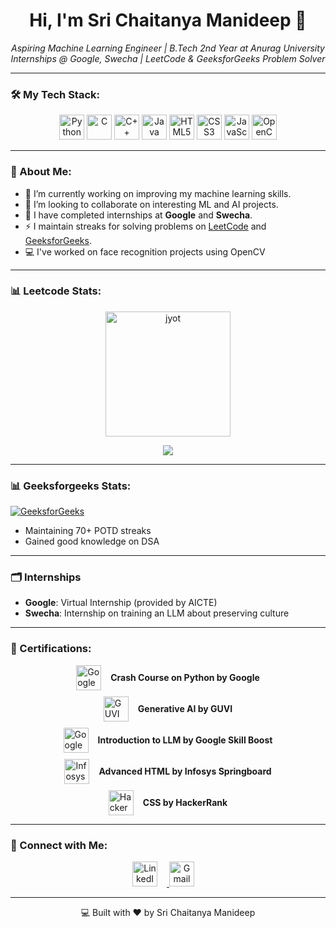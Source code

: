 <h1 align="center">Hi, I'm Sri Chaitanya Manideep 👋</h1>

<p align="center">
  <i>Aspiring Machine Learning Engineer | B.Tech 2nd Year at Anurag University</i><br>
  <i>Internships @ Google, Swecha | LeetCode & GeeksforGeeks Problem Solver</i>
</p>

---


### 🛠️ My Tech Stack:
<p align="center">
  <img src="https://cdn.jsdelivr.net/gh/devicons/devicon/icons/python/python-original.svg" height="40" alt="Python" title="Python" />
  <img src="https://cdn.jsdelivr.net/gh/devicons/devicon/icons/c/c-original.svg" height="40" alt="C" title="C"/>
  <img src="https://cdn.jsdelivr.net/gh/devicons/devicon/icons/cplusplus/cplusplus-original.svg" height="40" alt="C++" title="C++"/>
  <img src="https://cdn.jsdelivr.net/gh/devicons/devicon/icons/java/java-original.svg" height="40" alt="Java" title="Java"/>
  <img src="https://cdn.jsdelivr.net/gh/devicons/devicon/icons/html5/html5-original.svg" height="40" alt="HTML5" title="HTML5"/>
  <img src="https://cdn.jsdelivr.net/gh/devicons/devicon/icons/css3/css3-original.svg" height="40" alt="CSS3" title="CSS"/>
  <img src="https://cdn.jsdelivr.net/gh/devicons/devicon/icons/javascript/javascript-original.svg" height="40" alt="JavaScript" title="JavaScript"/>
  <img src="https://cdn.jsdelivr.net/gh/devicons/devicon/icons/opencv/opencv-original.svg" height="40" alt="OpenCV" title="OpenCV"/>
</p>


---

### 🌟 About Me:
- 🔭 I’m currently working on improving my machine learning skills.
- 👯 I’m looking to collaborate on interesting ML and AI projects.
- 🏅 I have completed internships at **Google** and **Swecha**.
- ⚡ I maintain streaks for solving problems on [LeetCode](https://leetcode.com/) and [GeeksforGeeks](https://www.geeksforgeeks.org/).
- 💻 I've worked on face recognition projects using OpenCV
---

### 📊 Leetcode Stats:

<p align="center">
  <a href="https://leetcode.com/chaitu_1702/" target="_blank"><img align="center" src="https://assets.leetcode.com/static_assets/marketing/2024-50.gif" alt="jyot" height="200" width="200" /></a> 
</p>

<div align="center">
  <img src="https://leetcard.jacoblin.cool/chaitu_1702?ext=heatmap" />
</div>

---
### 📊 Geeksforgeeks Stats:
[![GeeksforGeeks](https://img.shields.io/badge/GeeksforGeeks-Profile-brightgreen)](https://auth.geeksforgeeks.org/user/tsrichaitanz9ja/profile)

- Maintaining 70+ POTD streaks
- Gained good knowledge on DSA
---
### 🗂 Internships
- **Google**: Virtual Internship (provided by AICTE)
- **Swecha**: Internship on training an LLM about preserving culture

---

### 🧾 Certifications:

<!-- Using flex to align icon and text with space -->
<div style="display: flex; align-items: center; justify-content: center; margin-bottom: 10px;">
  <a href="https://www.coursera.org/account/accomplishments/verify/AVG8BPQRVN6Z" target="_blank">
    <img src="https://w7.pngwing.com/pngs/882/225/png-transparent-google-logo-google-logo-google-search-icon-google-text-logo-business-thumbnail.png" height="40" alt="Google" />
  </a>
  <span style="margin-left: 15px;"><b>Crash Course on Python by Google</b></span>
</div>

<div style="display: flex; align-items: center; justify-content: center; margin-bottom: 10px;">
  <a href="https://www.guvi.in/verify-certificate?id=74918SwFj84Lg38y20" target="_blank">
   <img src="https://play-lh.googleusercontent.com/CLgcmJ7TRmQIGBy8f8KBN1BDHbpmerwj_fgEriggjhaUIYO4mnfTHjqdF1d0ZNy1ziw" height="40" alt="GUVI" />
  </a>
  <span style="margin-left: 15px;"><b>Generative AI by GUVI</b></span>
</div>

<div style="display: flex; align-items: center; justify-content: center; margin-bottom: 10px;">
  <a href="https://www.cloudskillsboost.google/public_profiles/d27c1b92-d4d2-4849-a4f0-cff46dbc1592/badges/9357836?utm_medium=social&utm_source=linkedin&utm_campaign=ql-social-share" target="_blank">
    <img src="https://encrypted-tbn0.gstatic.com/images?q=tbn:ANd9GcR0VHDOxCghUTnDn_T4XDgk8zQYvYnme-vWWr-nm8Ijsk0A21qGnvNg1DhlonwHogoyDRs&usqp=CAU" height="40" alt="Google" />
  </a>
  <span style="margin-left: 15px;"><b>Introduction to LLM by Google Skill Boost</b></span>
</div>

<div style="display: flex; align-items: center; justify-content: center; margin-bottom: 10px;">
  <a href="YOUR_CREDENTIAL_ID_LINK_FOR_INFOSYS" target="_blank">
    <img src="https://www.infosys.com/content/dam/infosys-web/en/global-resource/18/springboard-logo.png" height="40" alt="Infosys" />
  </a>
  <span style="margin-left: 15px;"><b>Advanced HTML by Infosys Springboard</b></span>
</div>

<div style="display: flex; align-items: center; justify-content: center; margin-bottom: 10px;">
  <a href="https://www.hackerrank.com/certificates/5b62fbd616fc" target="_blank">
    <img src="https://upload.wikimedia.org/wikipedia/commons/thumb/4/40/HackerRank_Icon-1000px.png/600px-HackerRank_Icon-1000px.png" height="40" alt="HackerRank" />
  </a>
  <span style="margin-left: 15px;"><b>CSS by HackerRank</b></span>
</div>

---

### 🔗 Connect with Me:
<p align="center">
  <a href="https://www.linkedin.com/in/sri-chaitanya-manideep/" target="_blank">
    <img src="https://cdn.jsdelivr.net/gh/devicons/devicon/icons/linkedin/linkedin-original.svg" height="40" alt="LinkedIn" style="margin-right: 15px;"/> <!-- Adding right margin -->
  </a>
  <a href="mailto:tsrichaitanyamanideep@gmail.com" target="_blank">
    <img src="https://w7.pngwing.com/pngs/799/918/png-transparent-mail-google-gmail-google-s-logo-icon-thumbnail.png" height="40" alt="Gmail" style="margin-right: 15px;"/> <!-- Adding right margin -->
  </a>
</p>

---

<p align="center">💻 Built with ❤️ by Sri Chaitanya Manideep</p>
